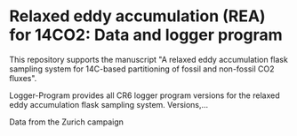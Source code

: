 # Relaxed eddy accumulation (REA) for 14CO2: Data and logger program

This repository supports the manuscript "A relaxed eddy accumulation flask sampling system for 14C-based partitioning of fossil and non-fossil CO2 fluxes". 

Logger-Program provides all CR6 logger program versions for the relaxed eddy accumulation flask sampling system. Versions,...

Data from the Zurich campaign

